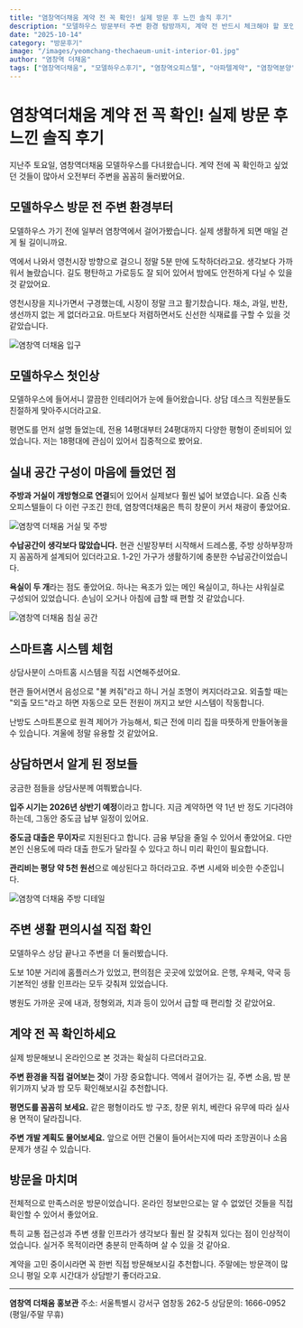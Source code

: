 ```yaml
---
title: "염창역더채움 계약 전 꼭 확인! 실제 방문 후 느낀 솔직 후기"
description: "모델하우스 방문부터 주변 환경 탐방까지, 계약 전 반드시 체크해야 할 포인트들을 실제 경험을 바탕으로 정리했습니다."
date: "2025-10-14"
category: "방문후기"
image: "/images/yeomchang-thechaeum-unit-interior-01.jpg"
author: "염창역 더채움"
tags: ["염창역더채움", "모델하우스후기", "염창역오피스텔", "아파텔계약", "염창역분양", "신혼부부", "소형아파트", "염창역부동산", "강서구아파텔", "아파텔방문후기"]
---
```


# 염창역더채움 계약 전 꼭 확인! 실제 방문 후 느낀 솔직 후기

지난주 토요일, 염창역더채움 모델하우스를 다녀왔습니다. 계약 전에 꼭 확인하고 싶었던 것들이 많아서 오전부터 주변을 꼼꼼히 둘러봤어요.

## 모델하우스 방문 전 주변 환경부터

모델하우스 가기 전에 일부러 염창역에서 걸어가봤습니다. 실제 생활하게 되면 매일 걷게 될 길이니까요.

역에서 나와서 영천시장 방향으로 걸으니 정말 5분 만에 도착하더라고요. 생각보다 가까워서 놀랐습니다. 길도 평탄하고 가로등도 잘 되어 있어서 밤에도 안전하게 다닐 수 있을 것 같았어요.

영천시장을 지나가면서 구경했는데, 시장이 정말 크고 활기찼습니다. 채소, 과일, 반찬, 생선까지 없는 게 없더라고요. 마트보다 저렴하면서도 신선한 식재료를 구할 수 있을 것 같았습니다.

![염창역 더채움 입구](/images/yeomchang-thechaeum-entrance-lobby.jpg)

## 모델하우스 첫인상

모델하우스에 들어서니 깔끔한 인테리어가 눈에 들어왔습니다. 상담 데스크 직원분들도 친절하게 맞아주시더라고요.

평면도를 먼저 설명 들었는데, 전용 14평대부터 24평대까지 다양한 평형이 준비되어 있었습니다. 저는 18평대에 관심이 있어서 집중적으로 봤어요.

## 실내 공간 구성이 마음에 들었던 점

**주방과 거실이 개방형으로 연결**되어 있어서 실제보다 훨씬 넓어 보였습니다. 요즘 신축 오피스텔들이 다 이런 구조긴 한데, 염창역더채움은 특히 창문이 커서 채광이 좋았어요.

![염창역 더채움 거실 및 주방](/images/yeomchang-thechaeum-unit-interior-05.jpg)

**수납공간이 생각보다 많았습니다.** 현관 신발장부터 시작해서 드레스룸, 주방 상하부장까지 꼼꼼하게 설계되어 있더라고요. 1-2인 가구가 생활하기에 충분한 수납공간이었습니다.

**욕실이 두 개**라는 점도 좋았어요. 하나는 욕조가 있는 메인 욕실이고, 하나는 샤워실로 구성되어 있었습니다. 손님이 오거나 아침에 급할 때 편할 것 같았습니다.

![염창역 더채움 침실 공간](/images/yeomchang-thechaeum-unit-interior-08.jpg)

## 스마트홈 시스템 체험

상담사분이 스마트홈 시스템을 직접 시연해주셨어요.

현관 들어서면서 음성으로 "불 켜줘"라고 하니 거실 조명이 켜지더라고요. 외출할 때는 "외출 모드"라고 하면 자동으로 모든 전원이 꺼지고 보안 시스템이 작동합니다.

난방도 스마트폰으로 원격 제어가 가능해서, 퇴근 전에 미리 집을 따뜻하게 만들어놓을 수 있습니다. 겨울에 정말 유용할 것 같았어요.

## 상담하면서 알게 된 정보들

궁금한 점들을 상담사분께 여쭤봤습니다.

**입주 시기는 2026년 상반기 예정**이라고 합니다. 지금 계약하면 약 1년 반 정도 기다려야 하는데, 그동안 중도금 납부 일정이 있어요.

**중도금 대출은 무이자**로 지원된다고 합니다. 금융 부담을 줄일 수 있어서 좋았어요. 다만 본인 신용도에 따라 대출 한도가 달라질 수 있다고 하니 미리 확인이 필요합니다.

**관리비는 평당 약 5천 원선**으로 예상된다고 하더라고요. 주변 시세와 비슷한 수준입니다.

![염창역 더채움 주방 디테일](/images/yeomchang-thechaeum-unit-interior-11.jpg)

## 주변 생활 편의시설 직접 확인

모델하우스 상담 끝나고 주변을 더 둘러봤습니다.

도보 10분 거리에 홈플러스가 있었고, 편의점은 곳곳에 있었어요. 은행, 우체국, 약국 등 기본적인 생활 인프라는 모두 갖춰져 있었습니다.

병원도 가까운 곳에 내과, 정형외과, 치과 등이 있어서 급할 때 편리할 것 같았어요.

## 계약 전 꼭 확인하세요

실제 방문해보니 온라인으로 본 것과는 확실히 다르더라고요.

**주변 환경을 직접 걸어보는 것**이 가장 중요합니다. 역에서 걸어가는 길, 주변 소음, 밤 분위기까지 낮과 밤 모두 확인해보시길 추천합니다.

**평면도를 꼼꼼히 보세요.** 같은 평형이라도 방 구조, 창문 위치, 베란다 유무에 따라 실사용 면적이 달라집니다.

**주변 개발 계획도 물어보세요.** 앞으로 어떤 건물이 들어서는지에 따라 조망권이나 소음 문제가 생길 수 있습니다.

## 방문을 마치며

전체적으로 만족스러운 방문이었습니다. 온라인 정보만으로는 알 수 없었던 것들을 직접 확인할 수 있어서 좋았어요.

특히 교통 접근성과 주변 생활 인프라가 생각보다 훨씬 잘 갖춰져 있다는 점이 인상적이었습니다. 실거주 목적이라면 충분히 만족하며 살 수 있을 것 같아요.

계약을 고민 중이시라면 꼭 한번 직접 방문해보시길 추천합니다. 주말에는 방문객이 많으니 평일 오후 시간대가 상담받기 좋더라고요.

---

**염창역 더채움 홍보관**
주소: 서울특별시 강서구 염창동 262-5
상담문의: 1666-0952 (평일/주말 무휴)
